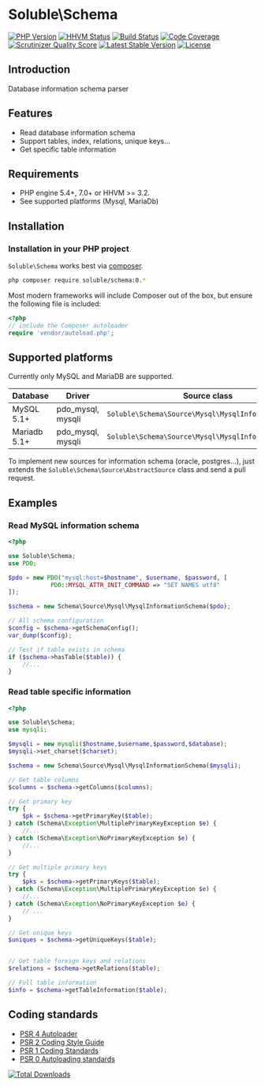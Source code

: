 # Soluble\Schema

[![PHP Version](http://img.shields.io/badge/php-5.4+-ff69b4.svg)](https://packagist.org/packages/soluble/schema)
[![HHVM Status](http://hhvm.h4cc.de/badge/soluble/schema.png?style=flat)](http://hhvm.h4cc.de/package/soluble/schema)
[![Build Status](https://travis-ci.org/belgattitude/soluble-schema.png?branch=master)](https://travis-ci.org/belgattitude/soluble-schema)
[![Code Coverage](https://scrutinizer-ci.com/g/belgattitude/soluble-schema/badges/coverage.png?s=aaa552f6313a3a50145f0e87b252c84677c22aa9)](https://scrutinizer-ci.com/g/belgattitude/soluble-schema/)
[![Scrutinizer Quality Score](https://scrutinizer-ci.com/g/belgattitude/soluble-schema/badges/quality-score.png?s=6f3ab91f916bf642f248e82c29857f94cb50bb33)](https://scrutinizer-ci.com/g/belgattitude/soluble-schema/)
[![Latest Stable Version](https://poser.pugx.org/soluble/schema/v/stable.svg)](https://packagist.org/packages/soluble/schema)
[![License](https://poser.pugx.org/soluble/schema/license.png)](https://packagist.org/packages/soluble/schema)

## Introduction

Database information schema parser

## Features

- Read database information schema
- Support tables, index, relations, unique keys...
- Get specific table information 

## Requirements

- PHP engine 5.4+, 7.0+ or HHVM >= 3.2.
- See supported platforms (Mysql, MariaDb)


## Installation

### Installation in your PHP project

`Soluble\Schema` works best via [composer](http://getcomposer.org/).

```sh
php composer require soluble/schema:0.*
```
Most modern frameworks will include Composer out of the box, but ensure the following file is included:

```php
<?php
// include the Composer autoloader
require 'vendor/autoload.php';
```

## Supported platforms

Currently only MySQL and MariaDB are supported. 

| Database     | Driver             | Source class                                         |
|--------------|--------------------|------------------------------------------------------|
| MySQL 5.1+   | pdo_mysql, mysqli  | `Soluble\Schema\Source\Mysql\MysqlInformationSchema` |
| Mariadb 5.1+ | pdo_mysql, mysqli  | `Soluble\Schema\Source\Mysql\MysqlInformationSchema` |

To implement new sources for information schema (oracle, postgres...), just extends the `Soluble\Schema\Source\AbstractSource` class and send a pull request.

## Examples

### Read MySQL information schema

```php
<?php

use Soluble\Schema;
use PDO;

$pdo = new PDO("mysql:host=$hostname", $username, $password, [
            PDO::MYSQL_ATTR_INIT_COMMAND => "SET NAMES utf8"
]);

$schema = new Schema\Source\Mysql\MysqlInformationSchema($pdo);

// All schema configuration
$config = $schema->getSchemaConfig();
var_dump($config);

// Test if table exists in schema
if ($schema->hasTable($table)) {
    //...
}

```

### Read table specific information

```php
<?php

use Soluble\Schema;
use mysqli;

$mysqli = new mysqli($hostname,$username,$password,$database);
$mysqli->set_charset($charset);

$schema = new Schema\Source\Mysql\MysqlInformationSchema($mysqli);

// Get table columns
$columns = $schema->getColumns($columns);

// Get primary key
try {
    $pk = $schema->getPrimaryKey($table);
} catch (Schema\Exception\MultiplePrimaryKeyException $e) {
    //...
} catch (Schema\Exception\NoPrimaryKeyException $e) {
    //...
}

// Get multiple primary keys
try {
    $pks = $schema->getPrimaryKeys($table);
} catch (Schema\Exception\MultiplePrimaryKeyException $e) {
    //...
} catch (Schema\Exception\NoPrimaryKeyException $e) {
    // ...
}

// Get unique keys
$uniques = $schema->getUniqueKeys($table);


// Get table foreign keys and relations
$relations = $schema->getRelations($table);

// Full table information
$info = $schema->getTableInformation($table);

```


## Coding standards

* [PSR 4 Autoloader](https://github.com/php-fig/fig-standards/blob/master/accepted/PSR-4-autoloader.md)
* [PSR 2 Coding Style Guide](https://github.com/php-fig/fig-standards/blob/master/accepted/PSR-2-coding-style-guide.md)
* [PSR 1 Coding Standards](https://github.com/php-fig/fig-standards/blob/master/accepted/PSR-1-basic-coding-standard.md)
* [PSR 0 Autoloading standards](https://github.com/php-fig/fig-standards/blob/master/accepted/PSR-0.md)


[![Total Downloads](https://poser.pugx.org/soluble/schema/downloads.png)](https://packagist.org/packages/soluble/schema)


